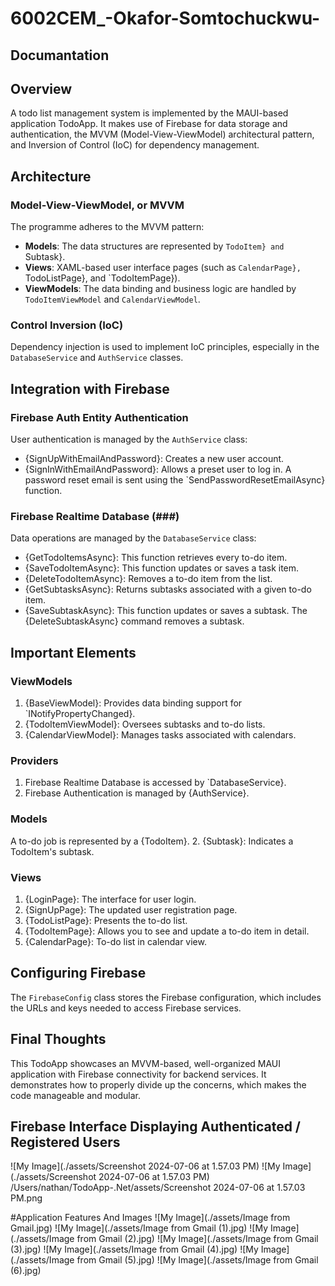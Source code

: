 # 6002CEM_-Okafor-Somtochuckwu-
## Documantation
## Overview

A todo list management system is implemented by the MAUI-based application TodoApp. It makes use of Firebase for data storage and authentication, the MVVM (Model-View-ViewModel) architectural pattern, and Inversion of Control (IoC) for dependency management.

## Architecture

### Model-View-ViewModel, or MVVM

The programme adheres to the MVVM pattern:

- **Models**: The data structures are represented by `TodoItem} and `Subtask}.
- **Views**: XAML-based user interface pages (such as `CalendarPage}, `TodoListPage}, and `TodoItemPage}).
- **ViewModels**: The data binding and business logic are handled by `TodoItemViewModel` and `CalendarViewModel`.


### Control Inversion (IoC)

Dependency injection is used to implement IoC principles, especially in the `DatabaseService` and `AuthService` classes.

## Integration with Firebase

### Firebase Auth Entity Authentication

User authentication is managed by the `AuthService` class:

- {SignUpWithEmailAndPassword}: Creates a new user account.
- {SignInWithEmailAndPassword}: Allows a preset user to log in.
A password reset email is sent using the `SendPasswordResetEmailAsync} function.


### Firebase Realtime Database (###)

Data operations are managed by the `DatabaseService` class:

- {GetTodoItemsAsync}: This function retrieves every to-do item.
- {SaveTodoItemAsync}: This function updates or saves a task item.
- {DeleteTodoItemAsync}: Removes a to-do item from the list.
- {GetSubtasksAsync}: Returns subtasks associated with a given to-do item.
- {SaveSubtaskAsync}: This function updates or saves a subtask.
The {DeleteSubtaskAsync} command removes a subtask.

## Important Elements

### ViewModels

1. {BaseViewModel}: Provides data binding support for `INotifyPropertyChanged}.
2. {TodoItemViewModel}: Oversees subtasks and to-do lists.
3. {CalendarViewModel}: Manages tasks associated with calendars.

### Providers

1. Firebase Realtime Database is accessed by `DatabaseService}.
2. Firebase Authentication is managed by {AuthService}.

### Models

A to-do job is represented by a {TodoItem}.
2. {Subtask}: Indicates a TodoItem's subtask.

### Views

1. {LoginPage}: The interface for user login.
2. {SignUpPage}: The updated user registration page.
3. {TodoListPage}: Presents the to-do list.
4. {TodoItemPage}: Allows you to see and update a to-do item in detail.
5. {CalendarPage}: To-do list in calendar view.

## Configuring Firebase

The `FirebaseConfig` class stores the Firebase configuration, which includes the URLs and keys needed to access Firebase services.

## Final Thoughts

This TodoApp showcases an MVVM-based, well-organized MAUI application with Firebase connectivity for backend services. It demonstrates how to properly divide up the concerns, which makes the code manageable and modular.


## Firebase Interface Displaying Authenticated / Registered Users
![My Image](./assets/Screenshot 2024-07-06 at 1.57.03 PM)
![My Image](./assets/Screenshot 2024-07-06 at 1.57.03 PM)
/Users/nathan/TodoApp-.Net/assets/Screenshot 2024-07-06 at 1.57.03 PM.png

#Application Features And Images
![My Image](./assets/Image from Gmail.jpg)
![My Image](./assets/Image from Gmail (1).jpg)
![My Image](./assets/Image from Gmail (2).jpg)
![My Image](./assets/Image from Gmail (3).jpg)
![My Image](./assets/Image from Gmail (4).jpg)
![My Image](./assets/Image from Gmail (5).jpg)
![My Image](./assets/Image from Gmail (6).jpg)

